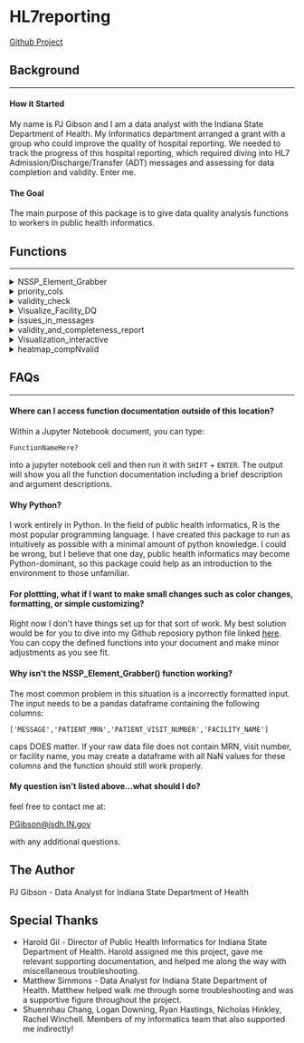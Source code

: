 # HL7reporting

[Github Project](https://github.com/pjgibson25/HL7reporting)


## Background 

-----------------------

#### How it Started

My name is PJ Gibson and I am a data analyst with the Indiana State Department of Health.
My Informatics department arranged a grant with a group who could improve the quality of hospital reporting.
We needed to track the progress of this hospital reporting, which required diving into HL7 Admission/Discharge/Transfer (ADT) messages and assessing for data completion and validity.
Enter me.


#### The Goal

The main purpose of this package is to give data quality analysis functions to workers in public health informatics. 




## Functions
-----------------------

<details>
<summary>NSSP_Element_Grabber</summary>
  
## Documentation    

    
    NSSP_Element_Grabber(data,Timed = True, Priority_only=False, outfile='None')
    

    Creates dataframe of important elements from PHESS data.

    NOTE:  Your input should contain column titles:
		MESSAGE, PATIENT_VISIT_NUMBER, PATIENT_MRN,
		FACILITY_NAME
    
    	if you don't have visitnum, mrn, or facname, create empty cols
 	appended to your message column
    
    Parameters
    ----------
    data: pandas DataFrame, required, from PHESS sql pull
    
    Timed:  Default is True.  Prints total runtime at end.
    Priority_only:  Default is False.  
        If True, only gives priority 1 or 2 elements
    outfile:  Default is 'None':
        Replace with file name for dataframe to be wrote to as csv
        Will be located in working directory.
        DO NOT INCLUDE .csv IF YOU CHOOSE TO MAKE ONE
    
    Returns
    -------
    dataframe with columns of NSSP priority elements for each message (row)

   
## Code Examples 
    
```
# import the library and all its functions
from HL7reporting import *

# read in data
data1 = pd.read_csv('somefile.csv',engine='python')

# process through NSSP_Element_Grabber() function
parsed_df = NSSP_Element_Grabber(data1,Timed=False,
                                    Priority_only=True,outfile='None')

```

*if you don't have mrn, visit_num, or facility_name

```
data1 = pd.read_csv('somefile.csv',engine='python')

# create new dataframe with correct column names
cols = ['MESSAGE','PATIENT_MRN', 'PATIENT_VISIT_NUMBER', 'FACILITY_NAME']
new_input_dataframe = pd.DataFrame(columns=cols)

# define new dataframe column using our data
new_input_dataframe['MESSAGE'] = data1['message'] # replace message according to correct column title of data1

# process through NSSP_Element_Grabber() function
parsed_df = NSSP_Element_Grabber(new_input_dataframe, Timed=False,
                                    Priority_only=True,outfile='None')
```

## Visualization of Output

<img src="https://github.com/pjgibson25/HL7reporting/raw/master/pics/excel_out_v1.png" alt="nssp_element_grabber_visual">

*note personal details are replaced with random ints and NaN values
<br>
</details>



<details>
<summary>priority_cols</summary>
  
## Documentation    

	priority_cols(df, priority='both', extras=None, drop_cols=None)

    Spits out NSSP priority columns from a dataframe.
    Priority can be 1,2, or both.
    Extras indicate additional columns from the original dataframe you would like the output to contain.
    Drop_Cols indicate columns that you want to NOT include
    Parameters
    ----------
    df: pandas dataframe, required
    *priority: str, optional (default is both)
            'both' - returns priority 1 and priority 2 element columns
            'one' or '1' - returns priority 1 element columns only
            'two' or '2' - returns priority 2 element columns only
    *extras:  list, optional (default is None)
            list must contain valid column values from df.
    *drop_cols:  list, optional (default is None)
            list must contain valid column values from df.
    Returns
    -------
    pandas Dataframe

   
## Code Examples 
    

```
# import the library and all its functions
from HL7reporting import *

# read in data
data1 = pd.read_csv('somefile.csv',engine='python')

# process through NSSP_Element_Grabber() function
parsed_df = NSSP_Element_Grabber(data1,Timed=False,
                                    Priority_only=True,outfile='None')


# take the priority element columns from our output dataframe
#### remove two columns that are processed backend (always NaN)
only_priority1_df = priority_cols(parsed_df,priority='1',drop_cols=['Site_ID','C_Facility_ID'])

```

## Visualization of Output

<img src="https://github.com/pjgibson25/HL7reporting/raw/master/pics/priority_cols.png" alt="priority_cols_Visual">

*note personal details are replaced with random ints and NaN values
*also note the lower number of columns
<br>
</details>


<details>
<summary>validity_check</summary>
  
## Documentation    

    validity_check(df, Timed=True)
    
    Checks to see which elements in a dataframe's specific NSSP priority columns meet NSSP validity standards.
    Returns a True/False dataframe with FACILITY_NAME,PATIENT_MRN,PATIENT_VISIT_NUMBER as only string-type columns
    
    Parameters
    ----------
    
    df - required, pandas Dataframe, output from NSSP_Element_Grabber() function    
    Timed - optional, boolean (True/False), default is True.  Returns time in seconds of completion.
    
    Returns
    --------
    validity_report - True/False dataframe with FACILITY_NAME,PATIENT_MRN,PATIENT_VISIT_NUMBER as only string-type columns
    
   
## Code Examples 
    

```
# import the library and all its functions
from HL7reporting import *

# read in data
data1 = pd.read_csv('somefile.csv',engine='python')

# process through NSSP_Element_Grabber() function
parsed_df = NSSP_Element_Grabber(data1,Timed=False,
                                    Priority_only=True,outfile='None')


# take the priority element columns from our output dataframe
#### remove two columns that are processed backend (always NaN)
only_priority1_df = priority_cols(parsed_df,priority='1',drop_cols=['Site_ID','C_Facility_ID'])

# run the validity check function on it
val = validity_check(only_priority1_df)

```

## Visualization of Output

<img src="https://github.com/pjgibson25/HL7reporting/raw/master/pics/validity_check.png" alt="validity_check_Visual">

*note the lower number of columns.  Not all columns able to be assessed for validity
<br>
</details>





<details>
<summary>Visualize_Facility_DQ</summary>
  
## Documentation    

    Visualize_Facility_DQ(df, fac_name, hide_yticks = False, Timed = True)
    
	
    Returns Visualization of data quality in the form of a heatmap.
    Rows are all individual visits for the inputted facility.
    Columns are NSSP Priority elements that can be checked for validity.
    Color shows valid entries (green), invalid entries (yellow), and absent entries (red)
    
    Parameters
    ----------
    
    df - required, pandas Dataframe, output from NSSP_Element_Grabber() function
    fac_name - required, str, valid name of facility.
        if unsure of valid entry options, use the following code for options:
        df['FACILITY_NAME'].unique()   # may need to change for your df name
    
    Returns
    --------
    out[0] = Pandas dataframe used to create visualization.  2D composed of 0s (red), 1s (yellow), 2s (green)
    out[1] = Pandas dataframe of data behind visit.  Multiple HL7 messages composing 1 visit concatenated by '~' character
    
    Output
    -------
    sns.heatmap visualization

## Code Examples 
    

```
# import the library and all its functions
from HL7reporting import *

# read in data
data1 = pd.read_csv('somefile.csv',engine='python')

# process through NSSP_Element_Grabber() function
parsed_df = NSSP_Element_Grabber(data1,Timed=False,
                                    Priority_only=True,outfile='None')

# produce the visualization
visual = Visualize_Facility_DQ(parsed_df, 'hospital_name')
```

## Visualization of Output

<img src="https://github.com/pjgibson25/HL7reporting/raw/master/pics/Visualize_Facility_DQ.png" alt="Visualize_Facility_DQ_Visual">

*note that this only produces the visualization for 1 facility

<br>
</details>




<details>
<summary>issues_in_messages</summary>
  
## Documentation    

    issues_in_messages(df, Timed=True, combine_issues_on_message = False, split_issue_column = False):
 
    Description
	----------
    Processes dataframe outputted by NSSP_Element_Grabber() function.
    Outputs dataframe describing message errors.  See optional args for output dataframe customation.
    
    Parameters
    ----------
    
    df - required, pandas Dataframe, output from NSSP_Element_Grabber() function
    *Timed - optional, bool, default is True.  Outputs runtime in seconds upon completion.
    *combine_issues_on_message - optional, bool, default is False.  SEE (2) below
    *split_issue_column - optional, bool, default is False.  SEE (3) below
    
    
    NOTE:  only one of 'combine_issues_on_message' or 'split_issue_column' can be True
    
    Returns
    ----------------------------------------------------------------------------
    Pandas dataframe. Columns include:
    
    (1)
    DEFAULT: WHEN split_issue_colum = False , combine_issue_on_message = False
    
    Group_ID -> string concatenation of FACILITY_NAME|PATIENT_MRN|PATIENT_VISIT_NUMBER
    MESSAGE -> full original message
    Issue -> string concatenation of 'error_type|element_name|priority|description|valid_options|message_value|suggestion|comment'
    
    ------
    
    (2)
    WHEN combine_issue_on_message = True, split_issue_colum = False 
    
    Group_ID -> string concatenation of FACILITY_NAME|PATIENT_MRN|PATIENT_VISIT_NUMBER
    MESSAGE -> full original message
    Issue -> string concatenation of 'error_type|element_name|priority|description|valid_options|message_value|suggestion|comment'
             MULTIPLE string concatenations per cell, separated by newline '\n'
    
    Num_Missings -> number of issues that had a type of 'Missing or Null'
    Num_Invalids -> number of issues that had a type of 'Invalid'
    Num_Issues_Total -> number of total issues
    
    ------
    
    (3)
    WHEN combine_issue_on_message = False , split_issue_colum = True
    
    Group_ID -> string concatenation of FACILITY_NAME|PATIENT_MRN|PATIENT_VISIT_NUMBER
    MESSAGE -> full original message
    error_type -> 'Missing or Null' or 'Invalid'
    element_name -> NSSP Priority Element name with issue
    priority -> NSSP Priority '1' or '2'
    description -> Describes location/parameters of element in HL7 message
    valid_options -> IF element can be checked for validity, describes a valid entry.
    message_value -> IF element was determined as invalid, give the invalid element value.
    suggestion -> IF element was determined as invalid, give an educated guess as to what they meant.
    comment -> IF element was determined as invalid, give feedback/advice on the message error.

## Code Examples 
    
Version 1:
```
# import the library and all its functions
from HL7reporting import *

# read in data
data1 = pd.read_csv('somefile.csv',engine='python')

# process through NSSP_Element_Grabber() function
parsed_df = NSSP_Element_Grabber(data1,Timed=False,
                                    Priority_only=True,outfile='None')


# Find issues in messages
split_by_issue = issues_in_messages(parsed_df, split_issue_column=True)

# Get the facility name from the grouper ID
split_by_issue['Fac_Name'] = split_by_issue.Grouper_ID.str.split('\|').str[0]

# First sort the values so that all facility rows are next to one another, then by message similarly
split_by_issue = split_by_issue.sort_values(['Fac_Name','Grouper_ID','MESSAGE','Priority'])

# Set the indices so that when we export to excel, the index cells will merge making it look pretty
split_by_issue = split_by_issue.set_index(['Fac_Name','Grouper_ID','MESSAGE','Issue_Type'])

# Send it to an excel file!
split_by_issue.to_excel('split_by_issue_version1.xlsx')
```
Version 2:
```
# import the library and all its functions
from HL7reporting import *

# read in data
data1 = pd.read_csv('somefile.csv',engine='python')

# process through NSSP_Element_Grabber() function
parsed_df = NSSP_Element_Grabber(data1,Timed=False,
                                    Priority_only=True,outfile='None')


# Find issues in messages
comb_issues = issues_in_messages(parsed_df, combine_issues_on_message=True)

# Get the facility name
comb_issues['Fac_Name'] = comb_issues.Grouper_ID.str.split('\|').str[0]

# Make first issue start with bullet point
comb_issues['Issue'] = comb_issues['Issue'].str.replace('^(.*)','• \g<1>',regex=True)

# Make each new line have a bullet point.
comb_issues['Issue'] = comb_issues['Issue'].str.replace('\n','\n• ')

# First sort the values so that all facility rows are next to one another, then by message similarly
comb_issues = comb_issues.sort_values(['Fac_Name','Grouper_ID','MESSAGE'])

# Set the indices so that when we export to excel, the index cells will merge making it look pretty
comb_issues = comb_issues.set_index(['Fac_Name','Grouper_ID','MESSAGE','Issue'])

# Send it to an excel file!
comb_issues.to_excel('comb_issue_version2.xlsx')
```

## Visualization of Output

Version 1
<img src="https://github.com/pjgibson25/HL7reporting/raw/master/pics/issues_in_messages_v1.png" alt="issues_in_messages_Visual1">
<br>

Version 2 
<img src="https://github.com/pjgibson25/HL7reporting/raw/master/pics/issues_in_messages_v2.png" alt="issues_in_messages_Visual2">
<br>
</details>



<details>
<summary>validity_and_completeness_report</summary>
  
## Documentation    

    validity_and_completeness_report(df,description='long',visit_count=False,outfile=None, Timed=True)
    
    dataframe1 -> Returns completenesss report by hospital with facility,element,percentmissing,percentinvalid,description
    dataframe2 -> Determines the incompleteness (0), invalid (1), or valid and complete (2) for every element in all messages
    
    
    Parameters
    ----------
    df: pandas DataFrame, required (output from NSSP_Element_Grabber() funciton)
    
    description:  str, optional.  (Either 'long' or 'short')
        if 'short', description of location is shorter and less descriptive
        elif 'long', description is sentence structured and descriptive
    
    visit_count:  bool, optional
        if True, add the number of visits to dataframe2
        
    outfile: string, optional
        if True, send excel file (in current directory).  Name defined by outfile
        *DO NOT INCLUDE .xlsx or full path
    
    
    Returns
    -------
    df1
        Dataframe showing issues in messages for each hospitals.  Report structure
    
    df2
        Dataframe assessing all messages for incomlete,invalid,valid elements represented as 0s, 1s, and 2s
        
   
## Code Examples 
    

```
# import the library and all its functions
from HL7reporting import *

# read in data
data1 = pd.read_csv('somefile.csv',engine='python')

# process through NSSP_Element_Grabber() function
parsed_df = NSSP_Element_Grabber(data1,Timed=False,
                                    Priority_only=True,outfile='None')


# run the validity function on it
val = validity_and_completeness_report(parsed_df, description='long')[0] # don't care about array of 0, 1, 2 for now


```

## Visualization of Output[0]

<img src="https://github.com/pjgibson25/HL7reporting/raw/master/pics/validity_and_completeness_report.png" alt="validity_and_completeness_report_Visual">

<br>
</details>




<details>
<summary>Visualization_interactive</summary>
  
## Documentation    

    Visualization_interactive(df_before,df_after,str_date_list,priority='both_combined',outfile=False,show_plot=False,Timed=True)
    

    Creates an annotated heatmap that is interactive with hoverover.
    Heatmap colors represent data completeness as of the first date
    Annotations show the completion percent change with respect to the second date
        (+ indicates increased completeness)
    Parameters
    ----------
    df_before : pandas.DataFrame, required (output of NSSP_Element_Grabber() Function)
        -must be the dataframe representing EARLIER data
        
    df_after : pandas.DataFrame, required (output of NSSP_Element_Grabber() Function)
        -must be the dataframe representing LATER data
        
    str_date_list:  list of strings, required
        -best form example: ['Feb 1 2020','Aug 31 2020']
        
    *priority: str, optional (default = 'both combined')
        -describes output visualization.  Valid options include 'both_combined','both_individuals','1','2'
            both_combined writes all NSSP Priority 1&2 to one x axis
            both_individual writes two separate figures for Priority 1 and 2 respectively
            
    *outfile: bool, optional (default = False)
        -writes .html file to folder '../figures/'
        -if str_date_list=['Feb 1 2020','Aug 31 2020'] and priority='both combined',
            outfile has name -> Feb12020_to_Aug312020_priority1and2.html
        
    *show_plot: bool, optional (default = False)
        - displays the figure
        
    *Timed : bool, optional (default = True)
        -gives completion time in seconds
    
    Returns
    -------
    nothing.  Specify arguments to show or save plot.
        
   
## Code Examples 
    

```
# import the library and all its functions
from HL7reporting import *

# Read in the two datasets (already ran NSSP_Element_Grabber on)
before = pd.read_csv('path_to_parsed_df_file1',engine='python')
after = pd.read_csv('path_to_parsed_df_file2',engine='python')

Visualization_interactive(before,after,['Oct 11 2020','Oct 28 2020'],priority='both_combined',outfile=True,show_plot=False)

```

## Visualization of Output

<img src="https://github.com/pjgibson25/HL7reporting/raw/master/pics/Visualization_interactive.png" alt="Visualization_interactive_Visual">

*note that this image above is simply an image.  In reality the output is an interactive HTML file with hover_over capabilities
*also note that the y axis is marked over and typically contains facility names.
<br>
</details>




<details>
<summary>heatmap_compNvalid</summary>
  
## Documentation    

    heatmap_compNvalid(df, outfilename=None, daterange=None, hospitals='IHA')
    
    Create 2 heatmap subplots of elements that:
        (left) can be assessed for completion
        (right) can be assessed for validity
        
    Input
    -----
    df - pd.Dataframe, required
        Output from NSSP_Element_Grabber() function
    
    outfilename - str, optional
        Specify the name of HTML file to be written to ../figures/   
        *** DO NOT INCLUDE .html ***
    
    daterange - str, optional
        Specify the range that the assessment is being taken over.
        Example:  'Sep 7, 2020 - Sep 14, 2020'
    
    hospitals - str, optional
        Specify the name of the hospitals we are working with
    
    
    Output
    ------
    completion_df - the dataframe that makes up the completion heatmap
    validity_df - the dataframe that makes up the validity heatmap
    
   
## Code Examples 
    

```
# import the library and all its functions
from HL7reporting import *

# read in data
data1 = pd.read_csv('somefile.csv',engine='python')

# process through NSSP_Element_Grabber() function
parsed_df = NSSP_Element_Grabber(data1,Timed=False,
                                    Priority_only=True,outfile='None')


heatmap_compNvalid(parsed_df, outfilename='heatmap visualization completion and validity')

```

## Visualization of Output

<img src="https://github.com/pjgibson25/HL7reporting/raw/master/pics/heatmap_compNvalidpng" alt="heatmap_compNvalid_Visual">

*note that typically the y-axis will show facility names.  Hidden here for confidentiality.
<br>
</details>








## FAQs
-----------------------

#### Where can I access function documentation outside of this location?

Within a Jupyter Notebook document, you can type:

``FunctionNameHere?`` 

into a jupyter notebook cell and then run it with `SHIFT` + `ENTER`.
The output will show you all the function documentation including a brief description and argument descriptions.


#### Why Python?

I work entirely in Python.
In the field of public health informatics, R is the most popular programming language.
I have created this package to run as intuitively as possible with a minimal amount of python knowledge.
I could be wrong, but I believe that one day, public health informatics may become Python-dominant, so this package could help as an introduction to the environment to those unfamiliar.

#### For plottting, what if I want to make small changes such as color changes, formatting, or simple customizing?

Right now I don't have things set up for that sort of work.  My best solution would be for you to dive into my Github reposiory python file linked [here](https://github.com/pjgibson25/HL7reporting/blob/master/HL7reporting/__init__.py).  You can copy the defined functions into your document and make minor adjustments as you see fit.


#### Why isn't the NSSP_Element_Grabber() function working?

The most common problem in this situation is a incorrectly formatted input.  The input needs to be a pandas dataframe containing the following columns:

`['MESSAGE','PATIENT_MRN','PATIENT_VISIT_NUMBER','FACILITY_NAME'] `

caps DOES matter.  If your raw data file does not contain MRN, visit number, or facility name, you may create a dataframe with all NaN values for these columns and the function should still work properly.


#### My question isn't listed above...what should I do?

feel free to contact me at:

PGibson@isdh.IN.gov 

with any additional questions.

## The Author
PJ Gibson - Data Analyst for Indiana State Department of Health

## Special Thanks
* Harold Gil - Director of Public Health Informatics for Indiana State Department of Health.
Harold assigned me this project, gave me relevant supporting documentation, and helped me along the way with miscellaneous troubleshooting.
* Matthew Simmons - Data Analyst for Indiana State Department of Health.
Matthew helped walk me through some troubleshooting and was a supportive figure throughout the project.
* Shuennhau Chang, Logan Downing, Ryan Hastings, Nicholas Hinkley, Rachel Winchell.
Members of my informatics team that also supported me indirectly!
